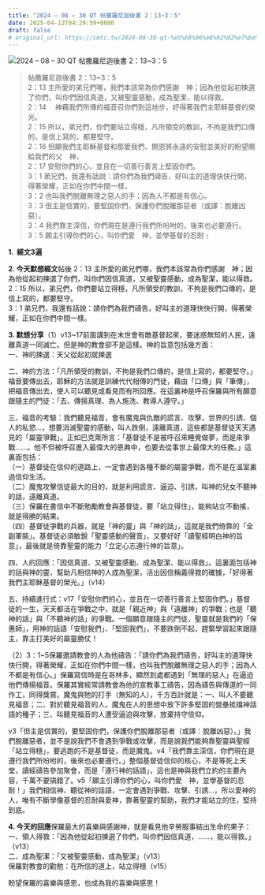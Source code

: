 ```yaml
---
title: "2024 – 08 – 30 QT 帖撒羅尼迦後書 2：13~3：5"
date: 2025-04-12T04:29:59+0800
draft: false
# original_url: https://cmtc.tw/2024-08-30-qt-%e5%b8%96%e6%92%92%e7%be%85%e5%b0%bc%e8%bf%a6%e5%be%8c%e6%9b%b8-2%ef%bc%9a133%ef%bc%9a5
---
```


![2024 – 08 – 30 QT 帖撒羅尼迦後書 2：13~3：5](/images/qt.jpg  "2024 – 08 – 30 QT 帖撒羅尼迦後書 2：13~3：5")

> 帖撒羅尼迦後書 2：13~3：5  
> 2：13 主所愛的弟兄們哪，我們本該常為你們感謝　神；因為他從起初揀選了你們，叫你們因信真道，又被聖靈感動，成為聖潔，能以得救。  
> 2：14 　神藉我們所傳的福音召你們到這地步，好得著我們主耶穌基督的榮光。  
> 2：15 所以，弟兄們，你們要站立得穩，凡所領受的教訓，不拘是我們口傳的，是信上寫的，都要堅守。  
> 2：16 但願我們主耶穌基督和那愛我們、開恩將永遠的安慰並美好的盼望賜給我們的父　神，  
> 2：17 安慰你們的心，並且在一切善行善言上堅固你們。  
> 3：1 弟兄們，我還有話說：請你們為我們禱告，好叫主的道理快快行開，得著榮耀，正如在你們中間一樣，  
> 3：2 也叫我們脫離無理之惡人的手；因為人不都是有信心。  
> 3：3 但主是信實的，要堅固你們，保護你們脫離那惡者（或譯：脫離凶惡）。  
> 3：4 我們靠主深信，你們現在是遵行我們所吩咐的，後來也必要遵行。  
> 3：5 願主引導你們的心，叫你們愛　神，並學基督的忍耐﹗

**1.  經文3遍**

**2. 今天默想經文**帖後 2：13 主所愛的弟兄們哪，我們本該常為你們感謝　神；因為他從起初揀選了你們，叫你們因信真道，又被聖靈感動，成為聖潔，能以得救。  
2：15 所以，弟兄們，你們要站立得穩，凡所領受的教訓，不拘是我們口傳的，是信上寫的，都要堅守。  
3：1 弟兄們，我還有話說：請你們為我們禱告，好叫主的道理快快行開，得著榮耀，正如在你們中間一樣。

**3. 默想分享**（1）v13~17前面講到在末世會有敵基督起來，要迷惑無知的人民，遠離真道一同滅亡。但是神的教會卻不是這樣。神的旨意包括幾方面：  
一、神的揀選：天父從起初就揀選

二、神的方法：「凡所領受的教訓，不拘是我們口傳的，是信上寫的，都要堅守。」福音要傳出去，耶穌的方法就是訓練代代相傳的門徒，藉由「口傳」與「筆傳」，把福音傳出去，使人可以聽見或看見而有所回應。在這裏神是呼召保羅與所有願意跟隨主的門徒：「去、傳揚真理、為人施洗、教導人遵守。」

三、福音的考驗：我們聽見福音，會有魔鬼與仇敵的謊言、攻擊，世界的引誘、個人的私慾…，想要消滅聖靈的感動，叫人跌倒，遠離真道，這些都是基督徒天天遇見的「屬靈爭戰」。正如巴克萊所言：「基督徒不是被呼召來睡覺做夢，而是來爭戰……。他不但被呼召進入最偉大的恩典中，也要去從事世上最偉大的任務。」這裏面包括：  
（一）基督徒在信仰的道路上，一定會遇到各種不斷的屬靈爭戰，而不是在溫室裏過信仰生活。  
（二）魔鬼攻擊信徒最大的目的，就是利用謊言、逼迫、引誘，叫神的兒女不聽神的話，遠離真道。  
（三）保羅在書信中不斷勉勵教會與基督徒，要「站立得住」，能夠站立不動搖，就是得勝的結果。  
（四）基督徒爭戰的兵器，就是「神的靈」與「神的話」，這就是我們倚靠的「全副軍裝」。基督徒必須敏銳「聖靈感動的聲音」，又要好好「讀聖經明白神的旨意」，最後就是倚靠聖靈的能力「立定心志遵行神的旨意」。

四、人的回應：「因信真道、又被聖靈感動、成為聖潔、能以得救」。這裏面包括神的話與神的靈，幫助凡相信神的人成為聖潔，活出因信稱義得救的確據，「好得著我們主耶穌基督的榮光。」（v14）

五、持續進行式：v17「安慰你們的心，並且在一切善行善言上堅固你們。」基督徒的一生，天天都活在爭戰之中，就是「親近神」與「遠離神」的爭戰；也是「聽神的話」與「不聽神的話」的爭戰。一個願意跟隨主的門徒，聖靈就是我們的「保惠師」，用神的話語「安慰我們」、「堅固我們」，不要跌倒不起，趕緊學習起來跟隨主，靠主打美好的屬靈勝仗！

（2）3：1~5保羅邀請教會的人為他禱告：「請你們為我們禱告，好叫主的道理快快行開，得著榮耀，正如在你們中間一樣，也叫我們脫離無理之惡人的手；因為人不都是有信心。」保羅寫信時是在哥林多，顯然到處都遇到「無理的惡人」在逼迫他們傳揚福音。保羅其實經常請教會為他的宣教事工禱告，因為禱告與傳道的一同作工，同得獎賞。魔鬼與牠的打手（無知的人），千方百計就是：一、叫人不要聽見福音；二、對於聽見福音的人，魔鬼在人的思想中放下許多堅固的營壘抵擋神話語的種子；三、叫聽見福音的人遭受逼迫與攻擊，放棄持守信仰。

v3「但主是信實的，要堅固你們，保護你們脫離那惡者（或譯：脫離凶惡）。」我們脫離惡者，並不是說我們不會遇到爭戰或攻擊，而是說我們能夠靠聖靈與聖經「站立得穩」，要逃跑的不是基督徒，而是魔鬼。v4「我們靠主深信，你們現在是遵行我們所吩咐的，後來也必要遵行。」整個基督徒信仰的核心，不是等死上天堂，讀經禱告參加聚會，而是「遵行神的話語」，這也是神與我們立約的主要內容，千萬不要搞錯了。v5「願主引導你們的心，叫你們愛　神，並學基督的忍耐！」我們相信神、聽從神的話語，一定會遇到爭戰、攻擊、引誘…，所以愛神的人，唯有不斷學像基督的忍耐與愛神，靠著聖靈的幫助，我們才能站立的住，堅持到底。

**4. 今天的回應**保羅最大的喜樂與感謝神，就是看見他辛勞服事結出生命的果子：  
一、領人得救：「因為他從起初揀選了你們，叫你們因信真道，……，能以得救。」（v13）  
二、成為聖潔：「又被聖靈感動，成為聖潔」（v13）  
保羅對教會的勸勉：在所信的道上，站立得穩（v15）

盼望保羅的喜樂與感恩，也成為我的喜樂與感恩！